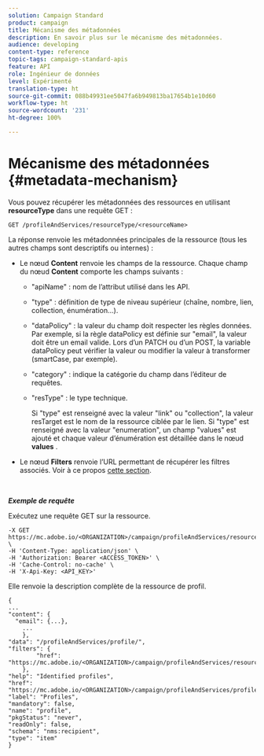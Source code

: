 ```yaml
---
solution: Campaign Standard
product: campaign
title: Mécanisme des métadonnées
description: En savoir plus sur le mécanisme des métadonnées.
audience: developing
content-type: reference
topic-tags: campaign-standard-apis
feature: API
role: Ingénieur de données
level: Expérimenté
translation-type: ht
source-git-commit: 088b49931ee5047fa6b949813ba17654b1e10d60
workflow-type: ht
source-wordcount: '231'
ht-degree: 100%

---
```



# Mécanisme des métadonnées {#metadata-mechanism}

Vous pouvez récupérer les métadonnées des ressources en utilisant **resourceType** dans une requête GET :

`GET /profileAndServices/resourceType/<resourceName>`

La réponse renvoie les métadonnées principales de la ressource (tous les autres champs sont descriptifs ou internes) :

* Le nœud **Content** renvoie les champs de la ressource. Chaque champ du nœud **Content** comporte les champs suivants :

   * &quot;apiName&quot; : nom de l’attribut utilisé dans les API.
   * &quot;type&quot; : définition de type de niveau supérieur (chaîne, nombre, lien, collection, énumération...).
   * &quot;dataPolicy&quot; : la valeur du champ doit respecter les règles données. Par exemple, si la règle dataPolicy est définie sur &quot;email&quot;, la valeur doit être un email valide. Lors d’un PATCH ou d’un POST, la variable dataPolicy peut vérifier la valeur ou modifier la valeur à transformer (smartCase, par exemple).
   * &quot;category&quot; : indique la catégorie du champ dans l’éditeur de requêtes.
   * &quot;resType&quot; : le type technique.

      Si &quot;type&quot; est renseigné avec la valeur &quot;link&quot; ou &quot;collection&quot;, la valeur resTarget est le nom de la ressource ciblée par le lien.
Si &quot;type&quot; est renseigné avec la valeur &quot;enumeration&quot;, un champ &quot;values&quot; est ajouté et chaque valeur d’énumération est détaillée dans le nœud **values** .

* Le nœud **Filters** renvoie l’URL permettant de récupérer les filtres associés. Voir à ce propos [cette section](../../api/using/filtering.md).

<!-- créer une section au même niveau sur les liens -->
<!-- dans l'exemple: birthdate, email +  mettre 2 liens : un de type 1-1 , 1-N
si on prend l'exemple de l'org unit, on aura un bon exemple lien -->
<!-- plus reparler du node Data -->

<br/>

***Exemple de requête***

Exécutez une requête GET sur la ressource.

```
-X GET https://mc.adobe.io/<ORGANIZATION>/campaign/profileAndServices/resourceType/profile \
-H 'Content-Type: application/json' \
-H 'Authorization: Bearer <ACCESS_TOKEN>' \
-H 'Cache-Control: no-cache' \
-H 'X-Api-Key: <API_KEY>'
```

Elle renvoie la description complète de la ressource de profil.

```
{
...
"content": {
  "email": {...},
    ...
    },
"data": "/profileAndServices/profile/",
"filters": {
        "href": "https://mc.adobe.io/<ORGANIZATION>/campaign/profileAndServices/resourceType/<PKEY>"
    },
"help": "Identified profiles",
"href": "https://mc.adobe.io/<ORGANIZATION>/campaign/profileAndServices/profile/metadata",
"label": "Profiles",
"mandatory": false,
"name": "profile",
"pkgStatus": "never",
"readOnly": false,
"schema": "nms:recipient",
"type": "item"
}
```
